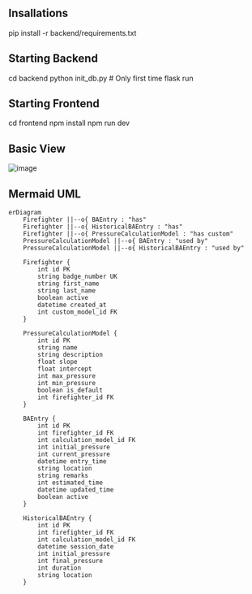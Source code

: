 ## Insallations
pip install -r backend/requirements.txt

## Starting Backend
cd backend
python init_db.py  # Only first time
flask run


## Starting Frontend
cd frontend
npm install
npm run dev

## Basic View
![image](https://github.com/user-attachments/assets/d3fe5995-3754-406d-8a41-f55f4199e71d)


## Mermaid UML
```mermaid
erDiagram
    Firefighter ||--o{ BAEntry : "has"
    Firefighter ||--o{ HistoricalBAEntry : "has"
    Firefighter ||--o{ PressureCalculationModel : "has custom"
    PressureCalculationModel ||--o{ BAEntry : "used by"
    PressureCalculationModel ||--o{ HistoricalBAEntry : "used by"

    Firefighter {
        int id PK
        string badge_number UK
        string first_name
        string last_name
        boolean active
        datetime created_at
        int custom_model_id FK
    }

    PressureCalculationModel {
        int id PK
        string name
        string description
        float slope
        float intercept
        int max_pressure
        int min_pressure
        boolean is_default
        int firefighter_id FK
    }

    BAEntry {
        int id PK
        int firefighter_id FK
        int calculation_model_id FK
        int initial_pressure
        int current_pressure
        datetime entry_time
        string location
        string remarks
        int estimated_time
        datetime updated_time
        boolean active
    }

    HistoricalBAEntry {
        int id PK
        int firefighter_id FK
        int calculation_model_id FK
        datetime session_date
        int initial_pressure
        int final_pressure
        int duration
        string location
    }
```
